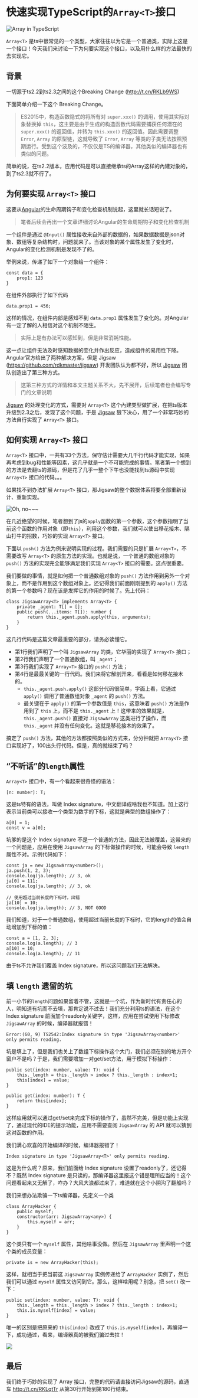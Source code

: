 
# 快速实现TypeScript的`Array<T>`接口

![Array in TypeScript](ts.vs.array.png)

`Array<T>` 是ts中很常见的一个类型，大家往往以为它是一个普通类，实际上这是一个接口！今天我们来讨论一下为何要实现这个接口，以及用什么样的方法最快的去实现它。

## 背景
一切源于ts2.2到ts2.3之间的这个Breaking Change (http://t.cn/RKLb9WS)

下面简单介绍一下这个 Breaking Change。

> ES2015中，构造函数隐式的将所有对 `super.xxx()` 的调用，使用其实际对象替换掉 `this`，这主要是由于生成的构造函数代码需要捕获任何潜在的 `super.xxx()` 的返回值，并转为 `this.xxx()` 的返回值。因此需要调整 `Error`, `Array` 的原型链，这就导致了 `Error`, `Array` 等类的子类无法按照预期运行。受到这个波及的，不仅仅是TS的编译器，其他类似的编译器也有类似的问题。

简单的说，在ts2.2版本，应用代码是可以直接继承ts的Array<T>这样的內建对象的，到了ts2.3就不行了。

## 为何要实现 `Array<T>` 接口

这要从[Angular](https://angular.cn)的生命周期钩子和变化检查机制说起，这里就长话短说了。

> 笔者后续会再出一个文章详细讨论Angular的生命周期钩子和变化检查机制

一个组件是通过 `@Input()` 属性接收来自外部的数据的，如果数据数据是json对象、数组等复杂结构时，问题就来了。当该对象的某个属性发生了变化时，Angular的变化检测机制是发现不了的。

举例来说，传递了如下一个对象给一个组件：

```
const data = {
    prop1: 123
}
```

在组件外部执行了如下代码

```
data.prop1 = 456;
```

这样的情况，在组件内部是感知不到 `data.prop1` 属性发生了变化的。对Angular有一定了解的人相信对这个机制不陌生。

> 实际上是有办法可以感知到，但是非常消耗性能。

这一点让组件无法及时感知数据的变化并作出反应，造成组件的易用性下降。Angular官方给出了两种解决方案，但是 Jigsaw (https://github.com/rdkmaster/jigsaw) 开发团队认为都不好，所以 [Jigsaw](https://github.com/rdkmaster/jigsaw) 团队创造出了第三种方式。

> 这第三种方式的详情和本文主题关系不大，先不展开，后续笔者也会编写专门的文章说明

[Jigsaw](https://github.com/rdkmaster/jigsaw) 的处理变化的方式，需要对 `Array<T>` 这个內建类型做扩展，在把ts版本升级到2.3之后，发现了这个问题，于是 [Jigsaw](https://github.com/rdkmaster/jigsaw) 狠下决心，用了一个非常巧妙的方法自行实现了 `Array<T>` 接口。

## 如何实现 `Array<T>` 接口

`Array<T>` 接口中，一共有33个方法，保守估计需要大几千行代码才能实现，如果再考虑到bug和性能等因素，这几乎就是一个不可能完成的事情。笔者第一个想到的方法是去翻ts的源码，但是花了几乎一整个下午也没能找到ts源码中实现 `Array<T>` 接口的代码。。。

如果找不到办法扩展 `Array<T>` 接口，那Jigsaw的整个数据体系将要全部重新设计、重新实现。

![Oh, no~~~](oh-no.png)

在几近绝望的时候，笔者想到了js的`apply`函数的第一个参数，这个参数指明了当前这个函数的作用对象（即`this`），利用这个参数，我们就可以使出移花接木、隔山打牛的招数，巧妙的实现 `Array<T>` 接口。

下面以 `push()` 方法为例来说明实现的过程。我们需要的只是扩展 `Array<T>`，不需要改写 `Array<T>` 的原生方法的实现。也就是说，一个普通的数组对象的 `push()` 方法的实现完全能够满足我们实现  `Array<T>` 接口的需要。这点很重要。

我们要做的事情，就是如何把一个普通数组对象的 `push()` 方法作用到另外一个对象上，而不是作用到这个数组对象上。还记得我们前面刚刚提到的 `apply()` 方法的第一个参数吗？现在该是发挥它的作用的时候了。先上代码：

```
class JigsawArray<T> implements Array<T> {
    private _agent: T[] = [];
    public push(...items: T[]): number {
        return this._agent.push.apply(this, arguments);
    }
}
```

这几行代码是这篇文章最重要的部分，请务必读懂它。

- 第1行我们声明了一个叫 `JigsawArray` 的类，它华丽的实现了 `Array<T>` 接口；
- 第2行我们声明了一个普通数组，叫 `_agent`；
- 第3行我们实现了 `Array<T>` 接口的 `push()` 方法；
- 第4行是最最关键的一行代码。我们来将它解剖开来，看看是如何移花接木的。
    - `this._agent.push.apply()` 这部分代码很简单，字面上看，它通过 `apply()` 调用了普通数组对象 `_agent` 的 `push()` 方法。
    - 最关键在于 `apply()` 的第一个参数值是 `this`，这意味着 `push()` 方法是作用到了 `this` 上，而不是 `this._agent` 上！这带来的效果就是，`this._agent.push()` 直接对 `JigsawArray` 这类进行了操作，而 `this._agent` 并没有任何变化。这就是移花接木的效果了。

搞定了 `push()` 方法，其他的方法都按照类似的方式来，分分钟就把 `Array<T>` 接口实现好了，100出头行代码。但是，真的就结束了吗？

## “不听话”的`length`属性

`Array<T>` 接口中，有一个看起来很奇怪的语法：

```
[n: number]: T;
```

这是ts特有的语法，叫做 Index signature，中文翻译成啥我也不知道。加上这行表示当前类可以接收一个类型为数字的下标，这就是典型的数组操作了：

```
a[0] = 1;
const v = a[0];
```

坑爹的是这个 Index signature 不是一个普通的方法，因此无法被覆盖，这带来的一个问题是，应用在使用 `JigsawArray` 的下标做操作的时候，可能会导致 `length` 属性不对。示例代码如下：

```
const ja = new JigsawArray<number>();
ja.push(1, 2, 3);
console.log(ja.length); // 3, ok
ja[0] = 111;
console.log(ja.length); // 3, ok

// 使用超过当前长度的下标时，出错
ja[10] = 10;
console.log(ja.length); // 3, NOT GOOD
```

我们知道，对于一个普通数组，使用超过当前长度的下标时，它的length的值会自动增加到下标的值：

```
const a = [1, 2, 3];
console.log(a.length); // 3
a[10] = 10;
console.log(a.length); // 11
```

由于ts不允许我们覆盖 Index signature，所以这问题我们无法解决。


## 填 `length` 遗留的坑

前一小节的`length`问题如果留着不管，这就是一个坑，作为新时代有责任心的人，明知道有坑而不去填，那肯定说不过去！我们充分利用ts的语法，在这个 Index signature 前面加个readonly关键字，这样，应用在尝试使用下标修改 `JigsawArray` 的时候，编译器就报错！

```
Error:(60, 9) TS2542:Index signature in type 'JigsawArray<number>' only permits reading.
```

坑是填上了，但是我们也关上了数组下标操作这个大门，我们必须在别的地方开个窗户不是吗？于是，我们需要增加一对get/set方法，用于模拟下标操作：

```
public set(index: number, value: T): void {
    this._length = this._length > index ? this._length : index+1;
    this[index] = value;
}

public get(index: number): T {
    return this[index];
}
```

这样应用就可以通过get/set来完成下标的操作了，虽然不完美，但是功能上实现了，通过现代的IDE的提示功能，应用不需要查阅 `JigsawArray` 的 API 就可以猜到这对函数的作用。

我们满心欢喜的开始编译的时候，编译器报错了！

```
Index signature in type 'JigsawArray<T>' only permits reading.
```

这是为什么呢？原来，我们前面给 Index signature 设置了readonly了，还记得不？既然 Index signature 是只读的，那编译器这里报这个错是理所应当的！这个问题看起来又无解了，咋办？大风大浪都过来了，难道就在这个小阴沟了翻船吗？

我们来想办法欺骗一下ts编译器，先定义一个类

```
class ArrayHacker {
    public myself;
    constructor(arr: JigsawArray<any>) {
        this.myself = arr;
    }
}

```

这个类只有一个 `myself` 属性，其他啥事没做。然后在 `JigsawArray` 里声明一个这个类的成员变量：

```
private is = new ArrayHacker(this);
```

这样，就相当于把当前这 `JigsawArray` 实例传递给了 `ArrayHacker` 实例了，然后我们可以通过 `myself` 属性又访问到它。那么，这样啥用呢？别急，把 `set()` 改一下：

```
public set(index: number, value: T): void {
    this._length = this._length > index ? this._length : index+1;
    this.is.myself[index] = value;
}
```

唯一的区别是把原来的 `this[index]` 改成了 `this.is.myself[index]`，再编译一下，成功通过，看来，编译器真的被我们骗过去拉！

![](happy.png)

## 最后

我们终于巧妙的实现了 Array<T> 接口，完整的代码请直接访问Jigsaw的源码，直通车 http://t.cn/RKLqtTr  从第30行开始到第180行结束。